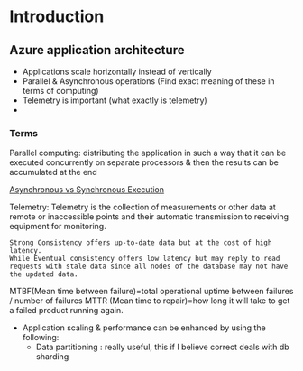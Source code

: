 # Introduction

## Azure application architecture

- Applications scale horizontally instead of vertically
- Parallel & Asynchronous operations (Find exact meaning of these in terms of computing)
- Telemetry is important (what exactly is telemetry)
-

### Terms

Parallel computing: distributing the application in such a way that it can be executed concurrently on separate processors & then the results can be accumulated at the end

[Asynchronous vs Synchronous Execution](https://stackoverflow.com/questions/748175/asynchronous-vs-synchronous-execution-what-does-it-really-mean)

Telemetry: Telemetry is the collection of measurements or other data at remote or inaccessible points and their automatic transmission to receiving equipment for monitoring.

    Strong Consistency offers up-to-date data but at the cost of high latency.
    While Eventual consistency offers low latency but may reply to read requests with stale data since all nodes of the database may not have the updated data.

MTBF(Mean time between failure)=total operational uptime between failures / number of failures
MTTR (Mean time to repair)=how long it will take to get a failed product running again.

- Application scaling & performance can be enhanced by using the following:
  - Data partitioning : really useful, this if I believe correct deals with db sharding
